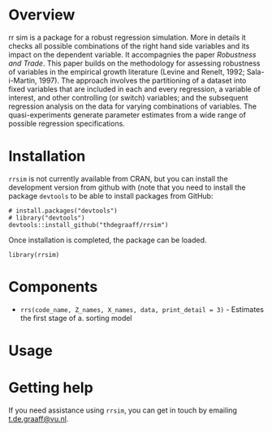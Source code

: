# Overview

rr sim is a package for a robust regression simulation. More in details it checks all possible combinations of the right hand side variables and its impact on the dependent variable. It accompagnies the paper *Robustness and Trade*. This paper builds on the methodology for assessing robustness of variables in the empirical growth literature (Levine and Renelt, 1992; Sala-i-Martin, 1997). The approach involves the partitioning of a dataset into fixed variables that are included in each and every regression, a variable of interest, and other controlling (or switch) variables; and the subsequent regression analysis on the data for varying combinations of variables. The quasi-experiments generate parameter estimates from a wide range of possible regression specifications. 

# Installation

`rrsim` is not currently available from CRAN, but you can install the development version from github with (note that you need to install the package `devtools` to be able to install packages from GitHub:

```{r}
# install.packages("devtools")
# library("devtools")
devtools::install_github("thdegraaff/rrsim")
```

Once installation is completed, the package can be loaded.

```{r}
library(rrsim)
```

# Components 

- `rrs(code_name, Z_names, X_names, data, print_detail = 3)` - Estimates the first stage of a. sorting model



# Usage


# Getting help

If you need assistance using `rrsim`, you can get in touch by emailing [t.de.graaff@vu.nl](t.de.graaff@vu.nl).



